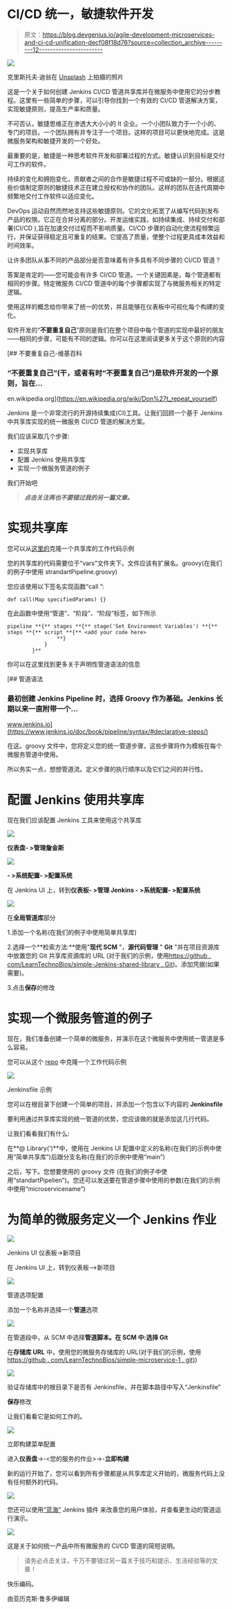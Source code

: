 # CI/CD 统一，敏捷软件开发

> 原文：<https://blog.devgenius.io/agile-development-microservices-and-ci-cd-unification-decf08f18d76?source=collection_archive---------12----------------------->

![](img/1a088c15ec526033468c08c71da399b2.png)

克里斯托夫·迪翁在 [Unsplash](https://unsplash.com?utm_source=medium&utm_medium=referral) 上拍摄的照片

这是一个关于如何创建 Jenkins CI/CD 管道共享库并在微服务中使用它的分步教程。这里有一些简单的步骤，可以引导你找到一个有效的 CI/CD 管道解决方案，实现敏捷原则，提高生产率和质量。

不可否认，敏捷思维正在渗透大大小小的 It 企业。一个小团队致力于一个小的、专门的项目。一个团队拥有并专注于一个项目。这样的项目可以更快地完成。这是微服务架构和敏捷开发的一个好处。

最重要的是，敏捷是一种思考软件开发和部署过程的方式。敏捷认识到目标是交付可工作的软件。

持续的变化和拥抱变化，贡献者之间的合作是敏捷过程不可或缺的一部分。根据这些价值制定原则的敏捷技术正在建立授权和协作的团队。这样的团队在迭代周期中频繁地交付工作软件以适应变化。

DevOps 运动自然而然地支持这些敏捷原则。它的文化拓宽了从编写代码到发布产品的权限。它正在合并分离的部分。开发运维实践，如持续集成、持续交付和部署(CI/CD ),旨在加速交付过程而不影响质量。CI/CD 步骤的自动化使流程频繁运行，并保证获得稳定且可重复的结果。它提高了质量，使整个过程更具成本效益和时间效率。

让许多团队从事不同的产品部分是否意味着有许多具有不同步骤的 CI/CD 管道？

答案是肯定的——您可能会有许多 CI/CD 管道。一个关键因素是，每个管道都有相同的步骤。特定微服务 CI/CD 管道中的每个步骤都实现了与微服务相关的特定逻辑。

使用这样的概念给你带来了统一的优势，并且能够在仪表板中可视化每个构建的变化。

软件开发的“**不要重复自己**”原则是我们在整个项目中每个管道的实现中最好的朋友——相同的步骤，可能有不同的逻辑。你可以在这里阅读更多关于这个原则的内容

[](https://en.wikipedia.org/wiki/Don%27t_repeat_yourself) [## 不要重复自己-维基百科

### “不要重复自己”(干，或者有时“不要重复自己”)是软件开发的一个原则，旨在…

en.wikipedia.org](https://en.wikipedia.org/wiki/Don%27t_repeat_yourself) 

Jenkins 是一个非常流行的开源持续集成(CI)工具。让我们回顾一个基于 Jenkins 中共享库实现的统一微服务 CI/CD 管道的解决方案。

我们应该采取几个步骤:

*   实现共享库
*   配置 Jenkins 使用共享库
*   实现一个微服务管道的例子

我们开始吧

> ***点击关注再也不要错过我的另一篇文章。***

# **实现共享库**

您可以从[这里的](https://github.com/LearnTechnoBios/simple-jenkins-shared-library.git)克隆一个共享库的工作代码示例

您的共享库的代码需要位于“vars”文件夹下。文件应该有扩展名。groovy(在我们的例子中使用 strandartPipeline.groovy)

您应该使用以下签名实现函数“call ”:

```
def call(Map specifiedParams) {}
```

在此函数中使用“管道”、“阶段”、“阶段”标签，如下所示

```
pipeline **{** stages **{** stage('Set Environment Variables') **{** steps **{** script **{** <add your code here>
                **}
            }
        }**
```

你可以在这里找到更多关于声明性管道语法的信息

[](https://www.jenkins.io/doc/book/pipeline/syntax/#declarative-steps/) [## 管道语法

### 最初创建 Jenkins Pipeline 时，选择 Groovy 作为基础。Jenkins 长期以来一直附带一个…

www.jenkins.io](https://www.jenkins.io/doc/book/pipeline/syntax/#declarative-steps/) 

在这。groovy 文件中，您将定义您的统一管道步骤，这些步骤将作为模板在每个微服务管道中使用。

所以务实一点，想想管道流。定义步骤的执行顺序以及它们之间的并行性。

# **配置 Jenkins 使用共享库**

现在我们应该配置 Jenkins 工具来使用这个共享库

![](img/ba3ffcd104a6ddb3abae20f8a3d8fd9a.png)

**仪表盘- >管理詹金斯**

![](img/4e67070cfbedfa3d34df4beddb610cb4.png)

**- >系统配置- >配置系统**

在 Jenkins UI 上，转到**仪表板- >管理 Jenkins - >系统配置- >配置系统**

![](img/b5fbcaafb7cc8efab4fc5aa7ff826a20.png)

在**全局管道库**部分

1.添加一个名称(在我们的例子中使用简单共享库)

2.选择一个**检索方法:**使用"**现代 SCM** "，**源代码管理** " **Git** "并在项目资源库中放置您的 Git 共享库资源库的 URL
(对于我们的示例，使用[https://github . com/LearnTechnoBios/simple-Jenkins-shared-library . Git](https://github.com/LearnTechnoBios/simple-jenkins-shared-library.git))。添加凭据(如果需要)。

3.点击**保存**的修改

# 实现一个微服务管道的例子

现在，我们准备创建一个简单的微服务，并演示在这个微服务中使用统一管道是多么容易。

您可以从这个 [repo](https://github.com/LearnTechnoBios/simple-microservice-1.git) 中克隆一个工作代码示例

![](img/8f8e593a0e6c28fa46c120eb2f9149bd.png)

Jenkinsfile 示例

您可以在根目录下创建一个简单的项目，并添加一个包含以下内容的 **Jenkinsfile**

要利用通过共享库实现的统一管道的优势，您应该做的就是添加这几行代码。

让我们看看我们有什么:

在**@ Library(')**中，使用在 Jenkins UI 配置中定义的名称(在我们的示例中使用“简单共享库”)后跟分支名称(在我们的示例中使用“main”)

之后，写下。您想要使用的 groovy 文件
(在我们的例子中使用“standartPipelien”)。您还可以发送要在管道步骤中使用的参数(在我们的示例中使用“microservicename”)

# **为简单的微服务定义一个 Jenkins 作业**

![](img/108e6d33005eb9c2049e8e53f0733a98.png)

Jenkins UI 仪表板->新项目

在 Jenkins UI 上，转到仪表板—>新项目

![](img/3fcbd7f9f5e9256ff2261251c6826e4a.png)

管道选项配置

添加一个名称并选择一个**管道**选项

![](img/159ba6d111815d21b93ab3d491b6bc60.png)

在管道段中，从 SCM 中选择**管道脚本。在 **SCM** 中:选择 Git**

在**存储库 URL** 中，使用您的微服务存储库的 URL(对于我们的示例，使用[https://github . com/LearnTechnoBios/simple-microservice-1 . git)](https://github.com/LearnTechnoBios/simple-microservice-1.git))

![](img/dd99c1e2d22baf472ae5e68e33ff6051.png)

验证存储库中的根目录下是否有 Jenkinsfile，并在脚本路径中写入“Jenkinsfile”

**保存**修改

让我们看看它是如何工作的。

![](img/54fdfc17cba13b8356a8138b3d2ef4db.png)

立即构建菜单配置

进入**仪表盘**->-<您的服务的作业>->-**立即构建**

新的运行开始了，您可以看到所有步骤都是从共享库定义开始的，微服务代码上没有任何额外的代码。

![](img/b645ce5c7a0a4d654e2342098142c0cd.png)

您还可以使用[“蓝海”](https://plugins.jenkins.io/blueocean/) Jenkins 插件
来改善您的用户体验，并查看更生动的管道运行演示。

![](img/d6184af491499533343d0cd7edc9f698.png)

这是关于如何统一产品中所有微服务的 CI/CD 管道的简短说明。

> 请务必点击关注，千万不要错过另一篇关于技巧和提示、生活经验等的文章！

快乐编码。

由亚历克斯·鲁多伊编辑
